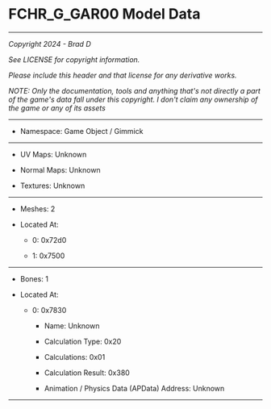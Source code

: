 # FCHR_G_GAR00 Model Data

---

*Copyright 2024 - Brad D*

*See LICENSE for copyright information.*

*Please include this header and that license for any derivative works.*

*NOTE: Only the documentation, tools and anything that's not directly a part of the game's data fall under this copyright. I don't claim any ownership of the game or any of its assets*

---

* Namespace: Game Object / Gimmick

---

* UV Maps: Unknown

* Normal Maps: Unknown

* Textures: Unknown

---

* Meshes: 2

* Located At:

  * 0: 0x72d0

  * 1: 0x7500

---

* Bones: 1

* Located At:

  * 0: 0x7830

    * Name: Unknown

    * Calculation Type: 0x20

    * Calculations: 0x01

    * Calculation Result: 0x380

    * Animation / Physics Data (APData) Address: Unknown

---


